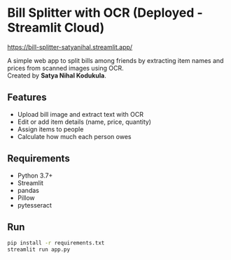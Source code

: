 # Bill Splitter with OCR (Deployed - Streamlit Cloud)

https://bill-splitter-satyanihal.streamlit.app/

A simple web app to split bills among friends by extracting item names and prices from scanned images using OCR.  
Created by **Satya Nihal Kodukula**.

## Features

- Upload bill image and extract text with OCR
- Edit or add item details (name, price, quantity)
- Assign items to people
- Calculate how much each person owes

## Requirements

- Python 3.7+
- Streamlit
- pandas
- Pillow
- pytesseract

## Run

```bash
pip install -r requirements.txt
streamlit run app.py
